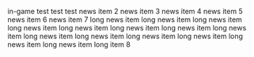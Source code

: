 in-game test test test
news item 2
news item 3
news item 4
news item 5
news item 6
news item 7
long news item long news item long news item long news item long news item long news item long news item long news item long news item long news item long news item long news item long news item long news item long item 8
